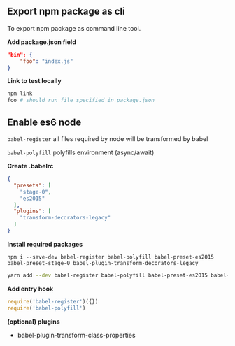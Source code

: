 ## Export npm package as cli

To export npm package as command line tool.

**Add package.json field**

```json
"bin": {
	"foo": "index.js"
}
```

**Link to test locally**

```sh
npm link
foo # should run file specified in package.json
```

## Enable es6 node

`babel-register` all files required by node will be transformed by babel

`babel-polyfill` polyfills environment (async/await)

**Create .babelrc**

```json
{
  "presets": [
  	"stage-0", 
  	"es2015"
  ],
  "plugins": [
  	"transform-decorators-legacy"
  ]
}
```

**Install required packages**

```
npm i --save-dev babel-register babel-polyfill babel-preset-es2015 babel-preset-stage-0 babel-plugin-transform-decorators-legacy
```

```sh
yarn add --dev babel-register babel-polyfill babel-preset-es2015 babel-preset-stage-0 babel-plugin-transform-decorators-legacy
```

**Add entry hook**

```js
require('babel-register')({})
require('babel-polyfill')
```

**(optional) plugins**

- babel-plugin-transform-class-properties